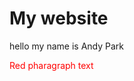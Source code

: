 # My website
<p>hello my name is Andy Park</p>
<body> 
<p style= "color:red";>Red pharagraph text</p>
</body>
